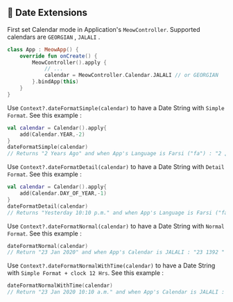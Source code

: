 ## 📅 Date Extensions

First set Calendar mode in Application's `MeowController`. Supported calendars are `GEORGIAN` , `JALALI` . 
 
```kotlin
class App : MeowApp() {
    override fun onCreate() {
        MeowController().apply {         
            // ...
            calendar = MeowController.Calendar.JALALI // or GEORGIAN
        }.bindApp(this)
    }
}
```

Use `Context?.dateFormatSimple(calendar)` to have a Date String with `Simple Format`. See this example : 

```kotlin
val calendar = Calendar().apply{
    add(Calendar.YEAR,-2)
}
dateFormatSimple(calendar) 
// Returns "2 Years Ago" and when App's Language is Farsi ("fa") : "2 سال قبل"  
```

Use `Context?.dateFormatDetail(calendar)` to have a Date String with `Detail Format`. See this example : 

```kotlin
val calendar = Calendar().apply{
    add(Calendar.DAY_OF_YEAR,-1)
}
dateFormatDetail(calendar)
// Returns "Yesterday 10:10 p.m." and when App's Language is Farsi ("fa") : "دیروز 10:10 " 
```

Use `Context?.dateFormatNormal(calendar)` to have a Date String with `Normal Format`. See this example : 

```kotlin
dateFormatNormal(calendar)
// Return "23 Jan 2020" and when App's Calendar is JALALI : "23 مهر ‌" 1392
```

Use `Context?.dateFormatNormalWithTime(calendar)` to have a Date String  with `Simple Format + clock 12 Hrs`. See this example : 

```kotlin
dateFormatNormalWithTime(calendar)
// Return "23 Jan 2020 10:10 a.m." and when App's Calendar is JALALI : "23 مهر ‌" 1392 10:10 ب.ظ
```
